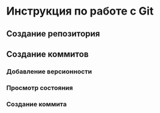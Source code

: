 # Инструкция по работе с Git 

## Создание репозитория

## Создание коммитов

### Добавление версионности

### Просмотр состояния

### Создание коммита 
